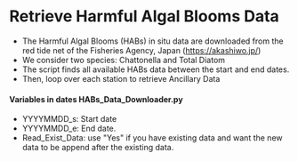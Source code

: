 # Retrieve Harmful Algal Blooms Data

- The Harmful Algal Blooms (HABs) in situ data are downloaded from the red tide net of the Fisheries Agency, Japan (https://akashiwo.jp/)
- We consider two species: Chattonella and Total Diatom
- The script finds all available HABs data between the start and end dates.
- Then, loop over each station to retrieve Ancillary Data


#### Variables in dates HABs_Data_Downloader.py
- YYYYMMDD_s: Start date
- YYYYMMDD_e: End date.
- Read_Exist_Data: use "Yes" if you have existing data and want the new data to be append after the existing data.
